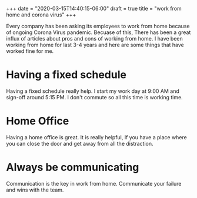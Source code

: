 +++
date = "2020-03-15T14:40:15-06:00"
draft = true
title = "work from home and corona virus"
+++

Every company has been asking its employees to work from home because of ongoing Corona Virus pandemic. Becuase of this, There has been a great influx of articles about pros and cons of working from home. I have been working from home for last 3-4 years and here are some things that have worked fine for me.

# Having a fixed schedule
Having a fixed schedule really help. I start my work day at 9:00 AM and sign-off around 5:15 PM. I don't commute so all this time is working time.  

# Home Office
Having a home office is great. It is really helpful, If you have a place where you can close the door and get away from all the distraction.

# Always be communicating
Communication is the key in work from home. Communicate your failure and wins with the team.